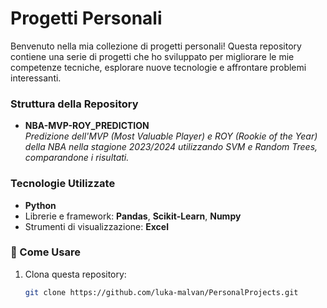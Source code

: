 # Progetti Personali

Benvenuto nella mia collezione di progetti personali!
Questa repository contiene una serie di progetti che ho sviluppato per migliorare le mie competenze tecniche, esplorare nuove tecnologie e affrontare problemi interessanti.

### Struttura della Repository
- **NBA-MVP-ROY_PREDICTION**   
  _Predizione dell'MVP (Most Valuable Player) e ROY (Rookie of the Year) della NBA nella stagione 2023/2024 utilizzando SVM e Random Trees, comparandone i risultati._

### Tecnologie Utilizzate
- **Python**
- Librerie e framework: **Pandas**, **Scikit-Learn**, **Numpy**
- Strumenti di visualizzazione: **Excel**

### 📖 Come Usare
1. Clona questa repository:
   ```bash
   git clone https://github.com/luka-malvan/PersonalProjects.git
